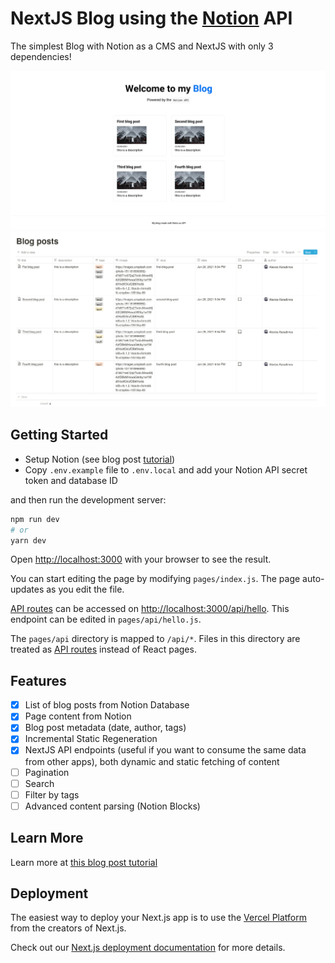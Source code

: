 NextJS Blog using the [Notion](https://developers.notion.com/) API
==================================================================

The simplest Blog with Notion as a CMS and NextJS with only 3 dependencies!

![](./docs/index.png)
![](./docs/notion-database-structure.png)

## Getting Started

- Setup Notion (see blog post [tutorial](https://medium.com/@karadalex/create-a-blog-with-nextjs-and-notion-as-a-cms-f0a7dde06921))
- Copy `.env.example` file to `.env.local` and add your Notion API secret token and database ID

and then run the development server:
```bash
npm run dev
# or
yarn dev
```

Open [http://localhost:3000](http://localhost:3000) with your browser to see the result.

You can start editing the page by modifying `pages/index.js`. The page auto-updates as you edit the file.

[API routes](https://nextjs.org/docs/api-routes/introduction) can be accessed on [http://localhost:3000/api/hello](http://localhost:3000/api/hello). This endpoint can be edited in `pages/api/hello.js`.

The `pages/api` directory is mapped to `/api/*`. Files in this directory are treated as [API routes](https://nextjs.org/docs/api-routes/introduction) instead of React pages.

## Features

- [x] List of blog posts from Notion Database
- [x] Page content from Notion
- [x] Blog post metadata (date, author, tags)
- [x] Incremental Static Regeneration
- [x] NextJS API endpoints (useful if you want to consume the same data from other apps), both dynamic and static fetching of content
- [ ] Pagination
- [ ] Search
- [ ] Filter by tags
- [ ] Advanced content parsing (Notion Blocks)

## Learn More

Learn more at [this blog post tutorial](https://medium.com/@karadalex/create-a-blog-with-nextjs-and-notion-as-a-cms-f0a7dde06921)

## Deployment

The easiest way to deploy your Next.js app is to use the [Vercel Platform](https://vercel.com/import?utm_medium=default-template&filter=next.js&utm_source=create-next-app&utm_campaign=create-next-app-readme) from the creators of Next.js.

Check out our [Next.js deployment documentation](https://nextjs.org/docs/deployment) for more details.
